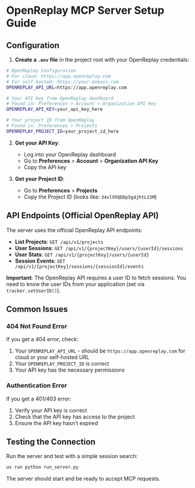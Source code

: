 # OpenReplay MCP Server Setup Guide

## Configuration

1. **Create a `.env` file** in the project root with your OpenReplay credentials:

```bash
# OpenReplay Configuration
# For cloud: https://app.openreplay.com
# For self-hosted: https://your-domain.com
OPENREPLAY_API_URL=https://app.openreplay.com

# Your API key from OpenReplay dashboard
# Found in: Preferences > Account > Organization API Key
OPENREPLAY_API_KEY=your_api_key_here

# Your project ID from OpenReplay
# Found in: Preferences > Projects
OPENREPLAY_PROJECT_ID=your_project_id_here
```

2. **Get your API Key**:
   - Log into your OpenReplay dashboard
   - Go to **Preferences** > **Account** > **Organization API Key**
   - Copy the API key

3. **Get your Project ID**:
   - Go to **Preferences** > **Projects**
   - Copy the Project ID (looks like: `34vlVhQDDp5g4jhtL15M`)

## API Endpoints (Official OpenReplay API)

The server uses the official OpenReplay API endpoints:

- **List Projects**: `GET /api/v1/projects`
- **User Sessions**: `GET /api/v1/{projectKey}/users/{userId}/sessions`
- **User Stats**: `GET /api/v1/{projectKey}/users/{userId}`
- **Session Events**: `GET /api/v1/{projectKey}/sessions/{sessionId}/events`

**Important**: The OpenReplay API requires a user ID to fetch sessions. You need to know the user IDs from your application (set via `tracker.setUserID()`).

## Common Issues

### 404 Not Found Error
If you get a 404 error, check:
1. Your `OPENREPLAY_API_URL` - should be `https://app.openreplay.com` for cloud or your self-hosted URL
2. Your `OPENREPLAY_PROJECT_ID` is correct
3. Your API key has the necessary permissions

### Authentication Error
If you get a 401/403 error:
1. Verify your API key is correct
2. Check that the API key has access to the project
3. Ensure the API key hasn't expired

## Testing the Connection

Run the server and test with a simple session search:
```bash
uv run python run_server.py
```

The server should start and be ready to accept MCP requests.